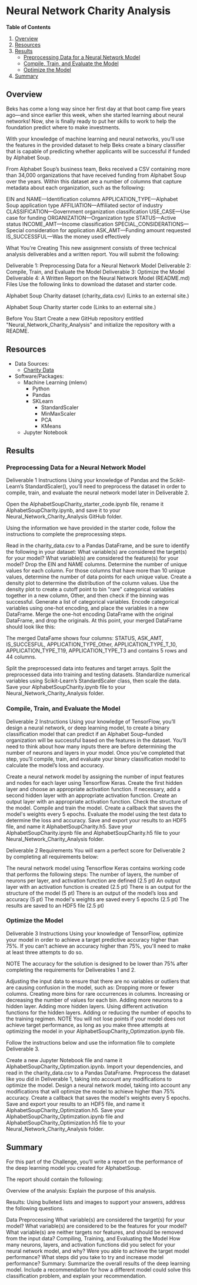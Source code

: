 # Neural Network Charity Analysis

**Table of Contents**

1. [Overview](https://github.com/catsdata/Neural_Network_Charity_Analysis#overview)
2. [Resources](https://github.com/catsdata/Neural_Network_Charity_Analysis#resources)
3. [Results](https://github.com/catsdata/Neural_Network_Charity_Analysis#results)
    - [Preprocessing Data for a Neural Network Model](https://github.com/catsdata/Neural_Network_Charity_Analysis#preprocessing-the-data-for-pca)
    - [Compile, Train, and Evaluate the Model](https://github.com/catsdata/Neural_Network_Charity_Analysis#reducing-data-dimensions-using-pca)
    - [Optimize the Model](https://github.com/catsdata/Neural_Network_Charity_Analysis#clustering-cryptocurrencies-using-k-means)
4. [Summary](https://github.com/catsdata/Neural_Network_Charity_Analysis#summary)


## Overview

Beks has come a long way since her first day at that boot camp five years ago—and since earlier this week, when she started learning about neural networks! Now, she is finally ready to put her skills to work to help the foundation predict where to make investments.

With your knowledge of machine learning and neural networks, you’ll use the features in the provided dataset to help Beks create a binary classifier that is capable of predicting whether applicants will be successful if funded by Alphabet Soup.

From Alphabet Soup’s business team, Beks received a CSV containing more than 34,000 organizations that have received funding from Alphabet Soup over the years. Within this dataset are a number of columns that capture metadata about each organization, such as the following:

EIN and NAME—Identification columns
APPLICATION_TYPE—Alphabet Soup application type
AFFILIATION—Affiliated sector of industry
CLASSIFICATION—Government organization classification
USE_CASE—Use case for funding
ORGANIZATION—Organization type
STATUS—Active status
INCOME_AMT—Income classification
SPECIAL_CONSIDERATIONS—Special consideration for application
ASK_AMT—Funding amount requested
IS_SUCCESSFUL—Was the money used effectively

What You're Creating
This new assignment consists of three technical analysis deliverables and a written report. You will submit the following:

Deliverable 1: Preprocessing Data for a Neural Network Model
Deliverable 2: Compile, Train, and Evaluate the Model
Deliverable 3: Optimize the Model
Deliverable 4: A Written Report on the Neural Network Model (README.md)
Files
Use the following links to download the dataset and starter code.

Alphabet Soup Charity dataset (charity_data.csv) (Links to an external site.)

Alphabet Soup Charity starter code (Links to an external site.)

Before You Start
Create a new GitHub repository entitled "Neural_Network_Charity_Analysis" and initialize the repository with a README.

## Resources

- Data Sources: 
    - [Charity Data](https://github.com/catsdata/Neural_Network_Charity_Analysis/blob/main/Resources/charity_data.csv)
- Software/Packages:  
    - Machine Learning (mlenv)
        - Python
        - Pandas
        - SKLearn
            - StandardScaler
            - MinMaxScaler
            - PCA
            - KMeans
    - Jupyter Notebook

## Results

### Preprocessing Data for a Neural Network Model

Deliverable 1 Instructions
Using your knowledge of Pandas and the Scikit-Learn’s StandardScaler(), you’ll need to preprocess the dataset in order to compile, train, and evaluate the neural network model later in Deliverable 2.

Open the AlphabetSoupCharity_starter_code.ipynb file, rename it AlphabetSoupCharity.ipynb, and save it to your Neural_Network_Charity_Analysis GitHub folder.

Using the information we have provided in the starter code, follow the instructions to complete the preprocessing steps.

Read in the charity_data.csv to a Pandas DataFrame, and be sure to identify the following in your dataset:
What variable(s) are considered the target(s) for your model?
What variable(s) are considered the feature(s) for your model?
Drop the EIN and NAME columns.
Determine the number of unique values for each column.
For those columns that have more than 10 unique values, determine the number of data points for each unique value.
Create a density plot to determine the distribution of the column values.
Use the density plot to create a cutoff point to bin "rare" categorical variables together in a new column, Other, and then check if the binning was successful.
Generate a list of categorical variables.
Encode categorical variables using one-hot encoding, and place the variables in a new DataFrame.
Merge the one-hot encoding DataFrame with the original DataFrame, and drop the originals.
At this point, your merged DataFrame should look like this:

The merged DataFame shows four columns: STATUS, ASK_AMT, IS_SUCCESFUL, APPLICATION_TYPE_Other,  APPLICATION_TYPE_T_10, APPLICATION_TYPE_T19, APPLICATION_TYPE_T3 and contains 5 rows and 44 columns.

Split the preprocessed data into features and target arrays.
Split the preprocessed data into training and testing datasets.
Standardize numerical variables using Scikit-Learn’s StandardScaler class, then scale the data.
Save your AlphabetSoupCharity.ipynb file to your Neural_Network_Charity_Analysis folder.


### Compile, Train, and Evaluate the Model

Deliverable 2 Instructions
Using your knowledge of TensorFlow, you’ll design a neural network, or deep learning model, to create a binary classification model that can predict if an Alphabet Soup–funded organization will be successful based on the features in the dataset. You’ll need to think about how many inputs there are before determining the number of neurons and layers in your model. Once you’ve completed that step, you’ll compile, train, and evaluate your binary classification model to calculate the model’s loss and accuracy.

Create a neural network model by assigning the number of input features and nodes for each layer using Tensorflow Keras.
Create the first hidden layer and choose an appropriate activation function.
If necessary, add a second hidden layer with an appropriate activation function.
Create an output layer with an appropriate activation function.
Check the structure of the model.
Compile and train the model.
Create a callback that saves the model's weights every 5 epochs.
Evaluate the model using the test data to determine the loss and accuracy.
Save and export your results to an HDF5 file, and name it AlphabetSoupCharity.h5.
Save your AlphabetSoupCharity.ipynb file and AlphabetSoupCharity.h5 file to your Neural_Network_Charity_Analysis folder.

Deliverable 2 Requirements
You will earn a perfect score for Deliverable 2 by completing all requirements below:

The neural network model using Tensorflow Keras contains working code that performs the following steps:
The number of layers, the number of neurons per layer, and activation function are defined (2.5 pt)
An output layer with an activation function is created (2.5 pt)
There is an output for the structure of the model (5 pt)
There is an output of the model’s loss and accuracy (5 pt)
The model's weights are saved every 5 epochs (2.5 pt)
The results are saved to an HDF5 file (2.5 pt)



### Optimize the Model

Deliverable 3 Instructions
Using your knowledge of TensorFlow, optimize your model in order to achieve a target predictive accuracy higher than 75%. If you can't achieve an accuracy higher than 75%, you'll need to make at least three attempts to do so.

NOTE
The accuracy for the solution is designed to be lower than 75% after completing the requirements for Deliverables 1 and 2.

Adjusting the input data to ensure that there are no variables or outliers that are causing confusion in the model, such as:
Dropping more or fewer columns.
Creating more bins for rare occurrences in columns.
Increasing or decreasing the number of values for each bin.
Adding more neurons to a hidden layer.
Adding more hidden layers.
Using different activation functions for the hidden layers.
Adding or reducing the number of epochs to the training regimen.
NOTE
You will not lose points if your model does not achieve target performance, as long as you make three attempts at optimizing the model in your AlphabetSoupCharity_Optimzation.ipynb file.

Follow the instructions below and use the information file to complete Deliverable 3.

Create a new Jupyter Notebook file and name it AlphabetSoupCharity_Optimzation.ipynb.
Import your dependencies, and read in the charity_data.csv to a Pandas DataFrame.
Preprocess the dataset like you did in Deliverable 1, taking into account any modifications to optimize the model.
Design a neural network model, taking into account any modifications that will optimize the model to achieve higher than 75% accuracy.
Create a callback that saves the model's weights every 5 epochs.
Save and export your results to an HDF5 file, and name it AlphabetSoupCharity_Optimization.h5.
Save your AlphabetSoupCharity_Optimzation.ipynb file and AlphabetSoupCharity_Optimization.h5 file to your Neural_Network_Charity_Analysis folder.

## Summary 

For this part of the Challenge, you’ll write a report on the performance of the deep learning model you created for AlphabetSoup.

The report should contain the following:

Overview of the analysis: Explain the purpose of this analysis.

Results: Using bulleted lists and images to support your answers, address the following questions.

Data Preprocessing
What variable(s) are considered the target(s) for your model?
What variable(s) are considered to be the features for your model?
What variable(s) are neither targets nor features, and should be removed from the input data?
Compiling, Training, and Evaluating the Model
How many neurons, layers, and activation functions did you select for your neural network model, and why?
Were you able to achieve the target model performance?
What steps did you take to try and increase model performance?
Summary: Summarize the overall results of the deep learning model. Include a recommendation for how a different model could solve this classification problem, and explain your recommendation.

